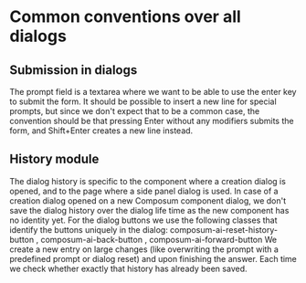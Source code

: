 # Common conventions over all dialogs

## Submission in dialogs

The prompt field is a textarea where we want to be able to use the enter key to submit the form. It should be
possible to insert a new line for special prompts, but since we don't expect that to be a common case, the
convention should be that pressing Enter without any modifiers submits the form, and Shift+Enter creates a new line
instead.

## History module

The dialog history is specific to the component where a creation dialog is opened, and to the page where a side
panel dialog is used. In case of a creation dialog opened on a new Composum component dialog, we don't save the dialog 
history over the dialog life time as the new component has no identity yet.
For the dialog buttons we use the following classes that identify the buttons uniquely in the dialog:
composum-ai-reset-history-button , composum-ai-back-button , composum-ai-forward-button
We create a new entry on large changes (like overwriting the prompt with a predefined prompt or dialog reset) and
upon finishing the answer. Each time we check whether exactly that history has already been saved.
